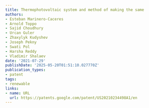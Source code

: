 ```yaml
---
title: Thermophotovoltaic system and method of making the same
authors:
- Esteban Marinero-Caceres
- Arnold Toppo
- Sajid Choudhury
- Urcan Guler
- Zhaxylyk Kudyshev
- Joseph Pekny
- Swati Pol
- Harsha Reddy
- Vladimir Shalaev
date: '2021-07-29'
publishDate: '2025-05-20T01:51:10.027770Z'
publication_types:
- patent
tags:
- renewable
links:
- name: URL
  url: https://patents.google.com/patent/US20210234498A1/en
---
```

